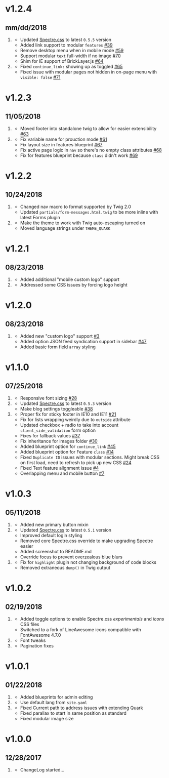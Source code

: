 # v1.2.4
## mm/dd/2018

1. [](#improved)
    * Updated [Spectre.css](https://picturepan2.github.io/spectre/) to latest `0.5.5` version
    * Added link support to modular `features` [#39](https://github.com/getgrav/grav-theme-quark/pull/39/)
    * Remove desktop menu when in mobile mode [#59](https://github.com/getgrav/grav-theme-quark/pull/59/)
    * Support modular `text` full-width if no image [#70](https://github.com/getgrav/grav-theme-quark/issues/70)
    * Shim for IE support of BrickLayer.js [#64](https://github.com/getgrav/grav-theme-quark/issues/64)
1. [](#bugfix)
    * Fixed `continue_link:` showing up as toggled [#65](https://github.com/getgrav/grav-theme-quark/issues/65)
    * Fixed issue with modular pages not hidden in on-page menu with `visible: false` [#71](https://github.com/getgrav/grav-theme-quark/issues/71)

# v1.2.3
## 11/05/2018

1. [](#improved)
    * Moved footer into standalone twig to allow for easier extensibility [#63](https://github.com/getgrav/grav-theme-quark/pull/63)
1. [](#bugfix)
    * Fix variable name for prouction mode [#61](https://github.com/getgrav/grav-theme-quark/pull/61)
    * Fix layout size in features blueprint [#67](https://github.com/getgrav/grav-theme-quark/pull/67)
    * Fix active page logic in `nav` so there's no empty class attributes [#68](https://github.com/getgrav/grav-theme-quark/pull/68)
    * Fix for features blueprint because `class` didn't work [#69](https://github.com/getgrav/grav-theme-quark/pull/69)

# v1.2.2
## 10/24/2018

1. [](#improved)
    * Changed nav macro to format supported by Twig 2.0
    * Updated `partials/form-messages.html.twig` to be more inline with latest Forms plugin
1. [](#bugfix)
    * Make the theme to work with Twig auto-escaping turned on
    * Moved language strings under `THEME_QUARK`

# v1.2.1
## 08/23/2018

1. [](#improved)
    * Added additional "mobile custom logo" support
1. [](#bugfix)
    * Addressed some CSS issues by forcing logo height

# v1.2.0
## 08/23/2018

1. [](#new)
    * Added new "custom logo" support [#3](https://github.com/getgrav/grav-theme-quark/issues/3)
    * Added option JSON feed syndication support in sidebar [#47](https://github.com/getgrav/grav-theme-quark/pull/47)
    * Added basic form field `array` styling

# v1.1.0
## 07/25/2018

1. [](#new)
    * Responsive font sizing [#28](https://github.com/getgrav/grav-theme-quark/issues/28)
1. [](#improved)
    * Updated [Spectre.css](https://picturepan2.github.io/spectre/) to latest `0.5.3` version
    * Make blog settings toggleable [#38](https://github.com/getgrav/grav-theme-quark/pull/38)
1. [](#bugfix)
    * Proper fix for sticky footer in IE10 and IE11 [#21](https://github.com/getgrav/grav-theme-quark/issues/21)
    * Fix for lists wrapping weirdly due to `outside` attribute
    * Updated checkbox + radio to take into account `client_side_validation` form option
    * Fixes for fallback values [#37](https://github.com/getgrav/grav-theme-quark/pull/37)
    * Fix inheritance for images folder [#30](https://github.com/getgrav/grav-theme-quark/pull/30)
    * Added blueprint option for `continue_link` [#45](https://github.com/getgrav/grav-theme-quark/issues/45)
    * Added blueprint option for Feature `class` [#14](https://github.com/getgrav/grav-theme-quark/issues/14)
    * Fixed `Duplicate ID` issues with modular sections.  Might break CSS on first load, need to refresh to pick up new CSS [#24](https://github.com/getgrav/grav-theme-quark/issues/24)
    * Fixed Text feature alignment issue [#4](https://github.com/getgrav/grav-theme-quark/issues/4)
    * Overlapping menu and mobile button [#7](https://github.com/getgrav/grav-theme-quark/issues/7)

# v1.0.3
## 05/11/2018

1. [](#new)
    * Added new primary button mixin
1. [](#improved)
    * Updated [Spectre.css](https://picturepan2.github.io/spectre/) to latest `0.5.1` version
    * Improved default login styling
    * Removed core Spectre.css override to make upgrading Spectre easier
    * Added screenshot to README.md
    * Override focus to prevent overzealous blue blurs
1. [](#bugfix)
    * Fix for `highlight` plugin not changing background of code blocks
    * Removed extraneous `dump()` in Twig output

# v1.0.2
## 02/19/2018

1. [](#new)
    * Added toggle options to enable Spectre.css _experimentals_ and _icons_ CSS files
    * Switched to a fork of LineAwesome icons compatible with FontAwesome 4.7.0
1. [](#improved)
    * Font tweaks
1. [](#bugfix)
    * Pagination fixes

# v1.0.1
##  01/22/2018

1. [](#new)
    * Added blueprints for admin editing
1. [](#improved)
    * Use default lang from `site.yaml`
1. [](#bugfix)
    * Fixed Current path to address issues with extending Quark
    * Fixed parallax to start in same position as standard
    * Fixed modular image size

# v1.0.0
##  12/28/2017

1. [](#new)
    * ChangeLog started...
